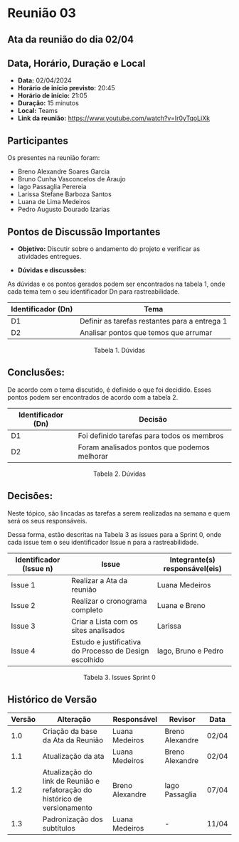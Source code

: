 # Reunião 03

## Ata da reunião do dia 02/04

## Data, Horário, Duração e Local

- **Data:** 02/04/2024
- **Horário de início previsto:** 20:45
- **Horário de início:** 21:05
- **Duração:** 15 minutos 
- **Local:** Teams 
- **Link da reunião:** https://www.youtube.com/watch?v=Ir0yTqoLiXk

## Participantes

Os presentes na reunião foram:

- Breno Alexandre Soares Garcia
- Bruno Cunha Vasconcelos de Araujo
- Iago Passaglia Perereia
- Larissa Stefane Barboza Santos
- Luana de Lima Medeiros
- Pedro Augusto Dourado Izarias

## Pontos de Discussão Importantes

- **Objetivo:** Discutir sobre o andamento do projeto e verificar as atividades entregues.

- **Dúvidas e discussões:**

As dúvidas e os pontos gerados podem ser encontrados na tabela 1, onde cada tema tem o seu identificador Dn para rastreabilidade.

| Identificador (Dn) | Tema |
| - | - |
| D1 | Definir as tarefas restantes para a entrega 1 | 
| D2 | Analisar pontos que temos que arrumar|

<p align="center"> Tabela 1. Dúvidas </p>

## Conclusões: 

De acordo com o tema discutido, é definido o que foi decidido. Esses pontos podem ser encontrados de acordo com a tabela 2.

| Identificador (Dn) | Decisão |
| - | - |
| D1 | Foi definido tarefas para todos os membros  | 
| D2 | Foram analisados pontos que podemos melhorar |

<p align="center"> Tabela 2. Dúvidas </p>

## Decisões:

Neste tópico, são lincadas as tarefas a serem realizadas na semana e quem será os seus responsáveis.

Dessa forma, estão descritas na Tabela 3 as issues para a Sprint 0, onde cada issue tem o seu identificador Issue n para a rastreabilidade.

| Identificador (Issue n) | Issue | Integrante(s) responsável(eis) | 
| - | - | - |
| Issue 1 | Realizar a Ata da reunião  | Luana Medeiros | 
| Issue 2 | Realizar o cronograma completo | Luana e Breno |  
| Issue 3 | Criar a Lista com os sites analisados | Larissa | 
| Issue 4 | Estudo e justificativa do Processo de Design escolhido | Iago, Bruno e Pedro | 


<p align="center"> Tabela 3. Issues Sprint 0 </p>

## Histórico de Versão

| Versão | Alteração                                                                  | Responsável     | Revisor         | Data  |
| -      | -------------------------------------------------------------------------- | --------------- | --------------- | ----- |
| 1.0    | Criação da base da Ata da Reunião                                          | Luana Medeiros  | Breno Alexandre | 02/04 |
| 1.1    | Atualização da ata                                                         | Luana Medeiros  | Breno Alexandre | 02/04 |
| 1.2    | Atualização do link de Reunião e refatoração do histórico de versionamento | Breno Alexandre | Iago Passaglia | 07/04 |
| 1.3    | Padronização dos subtítulos | Luana Medeiros  | - | 11/04 |
